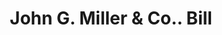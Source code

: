 ---
doi: 10.7916/D8NZ9KTS
date_other: '1901'
date_other_textual: '1901'
form: printed ephemera
genre:
- Invoices
name:
- John G. Miller & Co.
object_in_context_url: https://biggert.cul.columbia.edu/items/view/ave_biggert_01742
subject_hierarchical_geographic:
- Chicago, Illinois, United States
subject_name:
- John G. Miller & Co.
title: John G. Miller & Co.. Bill
sort_title: John G. Miller & Co.. Bill
call_number: ave_biggert_01742
coordinates:
- 41.83694444444445,-87.68472222222222
pid: ave_biggert_01742
identifiers: ave_biggert_01742
permalink: /biggert/ave_biggert_01742/
layout: iiif-image-page
---